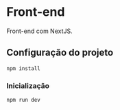 # Front-end

Front-end com NextJS.

## Configuração do projeto

```
npm install
```

### Inicialização

```
npm run dev
```
